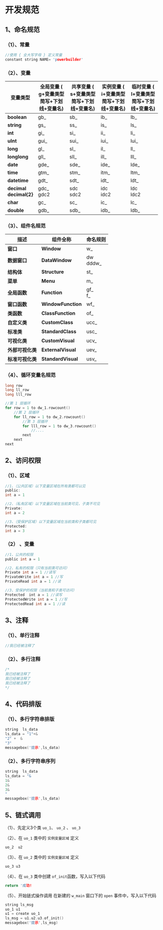 # 开发规范

## 1、命名规范

### （1）、常量

```c
//使用 { 全大写字母 } 定义常量
constant string NAME= 'powerbuilder'
```

### （2）、变量

| **变量类型**                           | **全局变量**  **( g+变量类型简写+下划线+变量名)** | **共享变量**  **( s+变量类型简写+下划线+变量名)** | **实例变量**  **( i+变量类型简写+下划线+变量名)** | **临时变量**  **( l+变量类型简写+下划线+变量名)** |
| -------------------------------------- | ------------------------------------------------- | ------------------------------------------------- | ------------------------------------------------- | ------------------------------------------------- |
| **boolean**                            | gb_                                               | sb_                                               | ib_                                               | lb_                                               |
| **string**                             | gs_                                               | ss_                                               | is_                                               | ls_                                               |
| **int**                                | gi_                                               | si_                                               | ii_                                               | li_                                               |
| **uInt**                               | gui_                                              | sui_                                              | iui_                                              | lui_                                              |
| **long**                               | gl_                                               | sl_                                               | il_                                               | ll_                                               |
| **longlong**                           | gll_                                              | sll_                                              | ill_                                              | lll_                                              |
| **date**                               | gde_                                              | sde_                                              | ide_                                              | lde_                                              |
| **time**                               | gtm_                                              | stm_                                              | itm_                                              | ltm_                                              |
| **datetime**                           | gdt_                                              | sdt_                                              | idt_                                              | ldt_                                              |
| **decimal**<br />**decimal{2}** <br /> | gdc_ <br />gdc2<br />                             | sdc<br />sdc2<br />                               | idc<br />idc2<br />                               | ldc<br />ldc2<br />                               |
| **char**                               | gc_                                               | sc_                                               | ic_                                               | lc_                                               |
| **double**                             | gdb_                                              | sdb_                                              | idb_                                              | ldb_                                              |

### （3）、组件名规范

| **描述**         | **组件全称**       | **命名规则**      |
| ---------------- | ------------------ | ----------------- |
| **窗口**         | **Window**         | w_                |
| **数据窗口**     | **DataWindow**     | dw <br />dddw_    |
| **结构体**       | **Structure**      | st_               |
| **菜单**         | **Menu**           | m_                |
| **全局函数**     | **Function**       | gf_<br />f_<br /> |
| **窗口函数**     | **WindowFunction** | wf_               |
| **类函数**       | **ClassFunction**  | of_               |
| **自定义类**     | **CustomClass**    | ucc_              |
| **标准类**       | **StandardClass**  | usc_              |
| **可视化类**     | **CustomVisual**   | ucv_              |
| **外部可视化类** | **ExternalVisual** | uev_              |
| **标准可视化类** | **StandardVisual** | usv_              |

### （4）、循环变量名规范

```c
long row
long ll_row
long lll_row

//第 1 层循环
for row = 1 to dw_1.rowcount()
    //第 2 层循环
    for ll_row = 1 to dw_2.rowcount()
        //第 3 层循环
        for lll_row = 1 to dw_3.rowcount() 
            //....
        next
    next
next
```

## ‍2、访问权限

### （1）、区域

```c
//1、（公共区域）以下变量区域在所有类都可以见
public:
int a = 1

//2、（私有区域）以下变量区域在当前类可见，子类不可见
Private:
int a = 2

//3、（受保护区域）以下变量区域在当前类和子类都可见
Protected:
int a = 3
```

### （2） 、变量

```c
//1、公共的权限
public int a = 1

//2、私有的权限（只有当前类可访问）
Private int a = 1 //读写
PrivateWrite int a = 1 //写
PrivateRead int a = 1 //读

//3、受保护的权限（当前类和子类可访问）
Protected  int a = 1 //读写
ProtectedWrite int a = 1 //写
ProtectedRead int a = 1 //读
```

## ‍3、注释

### （1）、单行注释

```c
//我已经被注释了
```

### （2）、多行注释

```c
/*
我已经被注释了
我已经被注释了
我已经被注释了
*/
```

## ‍4、代码排版

### （1）、多行字符串排版

```c
string  ls_data
ls_data = "1"+&
"2" +  &
"3"
messagebox('提示',ls_data)
```

### （2）、多行字符串序列

```c
string  ls_data
ls_data = "&
1&
2&
3&
"
messagebox('提示',ls_data)
```

## 5、链式调用

（1）、先定义3个类 `uo_1`​、 `uo_2`​ 、 `uo_3`​

（2）、在 `uo_1`​ 类中的 `实例变量区域`​ 定义

```c
uo_2  u2
```

（3）、在 `uo_2`​ 类中的 `实例变量区域`​ 定义

```c
uo_3 u3
```

（4）、在 `uo_3`​ 类中创建 `of_init`​ 函数，写入以下代码

```c
return '成功!
```

（5）、开始链式操作调用
在新建的 `w_main`​ 窗口下的 `open`​ 事件中，写入以下代码

```c
string ls_msg
uo_1 u1
u1 = create uo_1
ls_msg = u1.u2.u3.of_init()
messagebox('提示',ls_msg)
```

‍